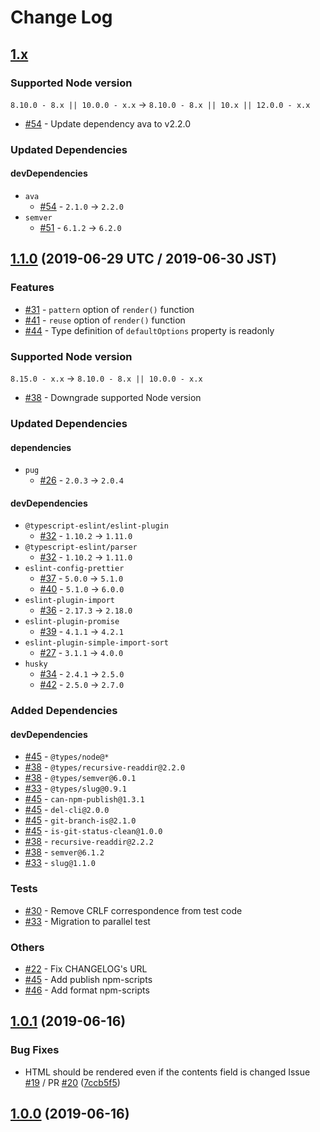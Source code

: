 # Change Log

## [1.x]

### Supported Node version

`8.10.0 - 8.x || 10.0.0 - x.x` -> `8.10.0 - 8.x || 10.x || 12.0.0 - x.x`

* [#54] - Update dependency ava to v2.2.0

### Updated Dependencies

#### devDependencies

* `ava`
    * [#54] - `2.1.0` -> `2.2.0`
* `semver`
    * [#51] - `6.1.2` -> `6.2.0`

[1.x]: https://github.com/sounisi5011/metalsmith-pug-extra/compare/v1.1.0...HEAD
[#51]: https://github.com/sounisi5011/metalsmith-pug-extra/pull/51
[#54]: https://github.com/sounisi5011/metalsmith-pug-extra/pull/54

## [1.1.0] (2019-06-29 UTC / 2019-06-30 JST)

### Features

* [#31] - `pattern` option of `render()` function
* [#41] - `reuse` option of `render()` function
* [#44] - Type definition of `defaultOptions` property is readonly

### Supported Node version

`8.15.0 - x.x` -> `8.10.0 - 8.x || 10.0.0 - x.x`

* [#38] - Downgrade supported Node version

### Updated Dependencies

#### dependencies

* `pug`
    * [#26] - `2.0.3` -> `2.0.4`

#### devDependencies

* `@typescript-eslint/eslint-plugin`
    * [#32] - `1.10.2` -> `1.11.0`
* `@typescript-eslint/parser`
    * [#32] - `1.10.2` -> `1.11.0`
* `eslint-config-prettier`
    * [#37] - `5.0.0` -> `5.1.0`
    * [#40] - `5.1.0` -> `6.0.0`
* `eslint-plugin-import`
    * [#36] - `2.17.3` -> `2.18.0`
* `eslint-plugin-promise`
    * [#39] - `4.1.1` -> `4.2.1`
* `eslint-plugin-simple-import-sort`
    * [#27] - `3.1.1` -> `4.0.0`
* `husky`
    * [#34] - `2.4.1` -> `2.5.0`
    * [#42] - `2.5.0` -> `2.7.0`

### Added Dependencies

#### devDependencies

* [#45] - `@types/node@*`
* [#38] - `@types/recursive-readdir@2.2.0`
* [#38] - `@types/semver@6.0.1`
* [#33] - `@types/slug@0.9.1`
* [#45] - `can-npm-publish@1.3.1`
* [#45] - `del-cli@2.0.0`
* [#45] - `git-branch-is@2.1.0`
* [#45] - `is-git-status-clean@1.0.0`
* [#38] - `recursive-readdir@2.2.2`
* [#38] - `semver@6.1.2`
* [#33] - `slug@1.1.0`

### Tests

* [#30] - Remove CRLF correspondence from test code
* [#33] - Migration to parallel test

### Others

* [#22] - Fix CHANGELOG's URL
* [#45] - Add publish npm-scripts
* [#46] - Add format npm-scripts

[1.1.0]: https://github.com/sounisi5011/metalsmith-pug-extra/compare/v1.0.1...v1.1.0
[#22]: https://github.com/sounisi5011/metalsmith-pug-extra/pull/22
[#26]: https://github.com/sounisi5011/metalsmith-pug-extra/pull/26
[#27]: https://github.com/sounisi5011/metalsmith-pug-extra/pull/27
[#30]: https://github.com/sounisi5011/metalsmith-pug-extra/pull/30
[#31]: https://github.com/sounisi5011/metalsmith-pug-extra/pull/31
[#32]: https://github.com/sounisi5011/metalsmith-pug-extra/pull/32
[#33]: https://github.com/sounisi5011/metalsmith-pug-extra/pull/33
[#34]: https://github.com/sounisi5011/metalsmith-pug-extra/pull/34
[#36]: https://github.com/sounisi5011/metalsmith-pug-extra/pull/36
[#37]: https://github.com/sounisi5011/metalsmith-pug-extra/pull/37
[#38]: https://github.com/sounisi5011/metalsmith-pug-extra/pull/38
[#39]: https://github.com/sounisi5011/metalsmith-pug-extra/pull/39
[#40]: https://github.com/sounisi5011/metalsmith-pug-extra/pull/40
[#41]: https://github.com/sounisi5011/metalsmith-pug-extra/pull/41
[#42]: https://github.com/sounisi5011/metalsmith-pug-extra/pull/42
[#44]: https://github.com/sounisi5011/metalsmith-pug-extra/pull/44
[#45]: https://github.com/sounisi5011/metalsmith-pug-extra/pull/45
[#46]: https://github.com/sounisi5011/metalsmith-pug-extra/pull/46

## [1.0.1] (2019-06-16)

[1.0.1]: https://github.com/sounisi5011/metalsmith-pug-extra/compare/v1.0.0...v1.0.1

### Bug Fixes

* HTML should be rendered even if the contents field is changed Issue [#19] / PR [#20] ([7ccb5f5])

[#19]: https://github.com/sounisi5011/metalsmith-pug-extra/issues/19
[#20]: https://github.com/sounisi5011/metalsmith-pug-extra/pull/20
[7ccb5f5]: https://github.com/sounisi5011/metalsmith-pug-extra/commit/7ccb5f5409b118a420182094bd8cdc04154ed8f1

## [1.0.0] (2019-06-16)

[1.0.0]: https://github.com/sounisi5011/metalsmith-pug-extra/compare/20f6a8ac62940b16018feb09b1ad88be024eeec1...v1.0.0
